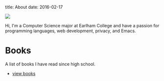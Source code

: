 title: About
date: 2016-02-17

<img id="gravatar" src="http://gravatar.com/avatar/a7ac2308cba2a8ea8038f16514ced9b1?s=200" />

Hi, I'm a Computer Science major at Earlham College and have a passion for programming languages, web development, privacy, and Emacs.


# Books
A list of books I have read since high school.

- [view books](https://github.com/anschwa/books)
